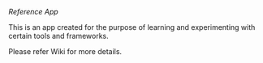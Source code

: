 *Reference App*

This is an app created for the purpose of learning and experimenting with certain tools and frameworks.

Please refer Wiki for more details.
